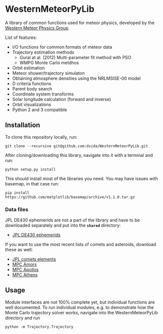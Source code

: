 # WesternMeteorPyLib

A library of common functions used for meteor physics, developed by the [Western Meteor Physics Group](http://meteor.uwo.ca/).

List of features:

 * I/O functions for common formats of meteor data
 * Trajectory estimation methods
   * Gural at al. (2012) Multi-parameter fit method with PSO
   * WMPG Monte Carlo metdhos
 * Orbit estimation
 * Meteor shower/trajectory simulaton
 * Obtaining atmosphere densities using the NRLMSISE-00 model
 * D criteria functions
 * Parent body search
 * Coordinate system transforms
 * Solar longitude calculation (forward and inverse)
 * Orbit visualizations
 * Python 2 and 3 compatible



## Installation

To clone this repository locally, run:

```
git clone --recursive git@github.com:dvida/WesternMeteorPyLib.git
```

After cloning/downloading this library, navigate into it with a terminal and run:

```
python setup.py install
```

This should install most of the libraries you need. You may have issues with basemap, in that case run:

```
pip install https://github.com/matplotlib/basemap/archive/v1.1.0.tar.gz
```


### Data files

JPL DE430 ephemerids are not a part of the library and have to be downloaded separately and put into the **`shared`** directory:

 * [JPL DE430 ephemerids](https://naif.jpl.nasa.gov/pub/naif/generic_kernels/spk/planets/de430.bsp)


If you want to use the most recent lists of comets and asteroids, download these as well:

 * [JPL comets elements](https://ssd.jpl.nasa.gov/dat/ELEMENTS.COMET)
 * [MPC Amors](http://cgi.minorplanetcenter.net/cgi-bin/textversion.cgi?f=lists/Amors.html)
 * [MPC Apollos](http://cgi.minorplanetcenter.net/cgi-bin/textversion.cgi?f=lists/Apollos.html)
 * [MPC Athens](http://cgi.minorplanetcenter.net/cgi-bin/textversion.cgi?f=lists/Atens.html)


## Usage

Module interfaces are not 100% complete yet, but individual functions are well documented. To run individual modules, e.g. to demonstrate how the Monte Carlo trajectory solver works, navigate into the WesternMeteorPyLib directory and run

```
python -m Trajectory.Trajectory
```